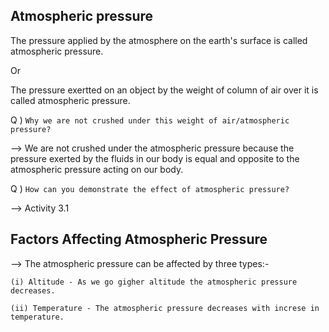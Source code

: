 ## Atmospheric pressure

The pressure applied by the atmosphere on the earth's surface is called atmospheric pressure. 

Or

The pressure exertted on an object by the weight of column of air over it is called atmospheric pressure.

Q ) `Why we are not crushed under this weight of air/atmospheric pressure?`  

--> We are not crushed under the atmospheric pressure because the pressure exerted by the fluids in our body is equal and opposite to the atmospheric pressure acting on our body.

Q ) `How can you demonstrate the effect of atmospheric pressure?`

--> Activity 3.1

## Factors Affecting Atmospheric Pressure

--> The atmospheric pressure can be affected by three types:- 

    (i) Altitude - As we go gigher altitude the atmospheric pressure decreases. 

    (ii) Temperature - The atmospheric pressure decreases with increse in temperature.